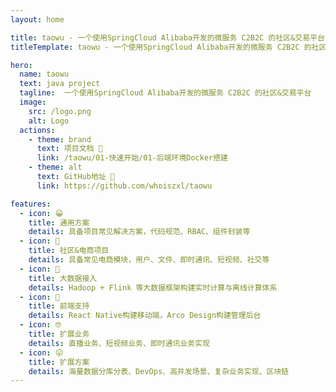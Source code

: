 ```yaml
---
layout: home

title: taowu - 一个使用SpringCloud Alibaba开发的微服务 C2B2C 的社区&交易平台
titleTemplate: taowu - 一个使用SpringCloud Alibaba开发的微服务 C2B2C 的社区&交易平台

hero:
  name: taowu
  text: java project
  tagline:  一个使用SpringCloud Alibaba开发的微服务 C2B2C 的社区&交易平台
  image:
    src: /logo.png
    alt: Logo
  actions:
    - theme: brand
      text: 项目文档 💫
      link: /taowu/01-快速开始/01-后端环境Docker搭建
    - theme: alt
      text: GitHub地址 🤖
      link: https://github.com/whoiszxl/taowu

features:
  - icon: 😀
    title: 通用方案
    details: 具备项目常见解决方案，代码规范、RBAC、组件封装等
  - icon: 🤣
    title: 社区&电商项目
    details: 具备常见电商模块，用户、文件、即时通讯、短视频、社交等
  - icon: 🤩
    title: 大数据接入
    details: Hadoop + Flink 等大数据框架构建实时计算与离线计算体系
  - icon: 🤪
    title: 前端支持
    details: React Native构建移动端，Arco Design构建管理后台
  - icon: 🤓
    title: 扩展业务
    details: 直播业务、短视频业务、即时通讯业务实现
  - icon: 😛
    title: 扩展方案
    details: 海量数据分库分表、DevOps、高并发场景、复杂业务实现、区块链
---
```

